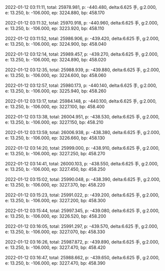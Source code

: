 2022-01-12 03:11:11, total: 25978.981, p: -440.480, delta:6.625 手, g:2.000, e: 13.250, b: -106.000, ep: 3224.880, bp: 458.170

2022-01-12 03:11:32, total: 25970.918, p: -440.960, delta:6.625 手, g:2.000, e: 13.250, b: -106.000, ep: 3223.920, bp: 458.110

2022-01-12 03:11:52, total: 25986.906, p: -439.420, delta:6.625 手, g:2.000, e: 13.250, b: -106.000, ep: 3224.900, bp: 458.040

2022-01-12 03:12:14, total: 25989.457, p: -439.270, delta:6.625 手, g:2.000, e: 13.250, b: -106.000, ep: 3224.890, bp: 458.020

2022-01-12 03:12:35, total: 25988.939, p: -439.880, delta:6.625 手, g:2.000, e: 13.250, b: -106.000, ep: 3224.600, bp: 458.060

2022-01-12 03:12:57, total: 25980.173, p: -440.140, delta:6.625 手, g:2.000, e: 13.250, b: -106.000, ep: 3225.940, bp: 458.260

2022-01-12 03:13:17, total: 25984.148, p: -440.100, delta:6.625 手, g:2.000, e: 13.250, b: -106.000, ep: 3227.100, bp: 458.400

2022-01-12 03:13:38, total: 26004.951, p: -438.530, delta:6.625 手, g:2.000, e: 13.250, b: -106.000, ep: 3227.150, bp: 458.210

2022-01-12 03:13:59, total: 26006.938, p: -438.380, delta:6.625 手, g:2.000, e: 13.250, b: -106.000, ep: 3226.660, bp: 458.130

2022-01-12 03:14:20, total: 25999.000, p: -438.910, delta:6.625 手, g:2.000, e: 13.250, b: -106.000, ep: 3227.250, bp: 458.270

2022-01-12 03:14:41, total: 26000.103, p: -438.550, delta:6.625 手, g:2.000, e: 13.250, b: -106.000, ep: 3227.450, bp: 458.250

2022-01-12 03:15:02, total: 25990.048, p: -438.390, delta:6.625 手, g:2.000, e: 13.250, b: -106.000, ep: 3227.370, bp: 458.220

2022-01-12 03:15:23, total: 25991.022, p: -439.200, delta:6.625 手, g:2.000, e: 13.250, b: -106.000, ep: 3227.200, bp: 458.300

2022-01-12 03:15:44, total: 25997.345, p: -439.080, delta:6.625 手, g:2.000, e: 13.250, b: -106.000, ep: 3226.520, bp: 458.200

2022-01-12 03:16:05, total: 25991.297, p: -439.570, delta:6.625 手, g:2.000, e: 13.250, b: -106.000, ep: 3227.070, bp: 458.330

2022-01-12 03:16:26, total: 25987.872, p: -439.890, delta:6.625 手, g:2.000, e: 13.250, b: -106.000, ep: 3227.470, bp: 458.420

2022-01-12 03:16:47, total: 25988.662, p: -439.650, delta:6.625 手, g:2.000, e: 13.250, b: -106.000, ep: 3227.470, bp: 458.390